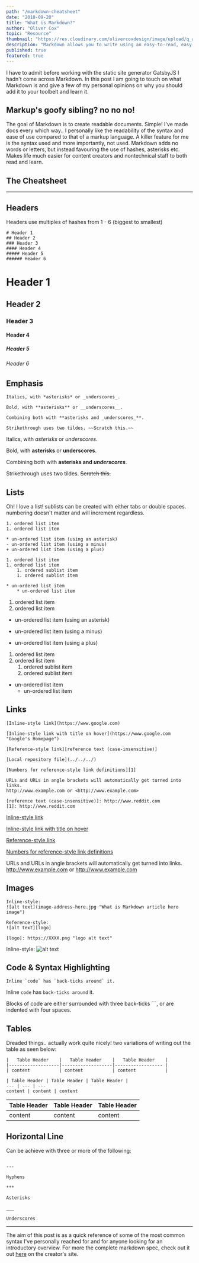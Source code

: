 ```yaml
---
path: "/markdown-cheatsheet"
date: "2018-09-20"
title: "What is Markdown?"
author: "Oliver Cox"
topic: "Resource"
thumbnail: "https://res.cloudinary.com/olivercoxdesign/image/upload/q_auto,f_auto/w_auto,c_scale/dpr_auto/v1545316713/oliverjamescox.com/blog%20content/md-splash"
description: "Markdown allows you to write using an easy-to-read, easy-to-write plain text format, then convert it to structurally valid HTML."
published: true
featured: true
---
```


I have to admit before working with the static site generator GatsbyJS I hadn't come across Markdown. In this post I am going to touch on what Markdown is and give a few of my personal opinions on why you should add it to your toolbelt and learn it.
## Markup's goofy sibling? no no no!

The goal of Markdown is to create readable documents. Simple! I've made docs every which way.. I personally like the readability of the syntax and ease of use compared to that of a markup language. A killer feature for me is the syntax used and more importantly, not used. Markdown adds no words or letters, but instead favouring the use of hashes, asterisks etc. Makes life much easier for content creators and nontechnical staff to both read and learn.

## The Cheatsheet
---

## Headers
Headers use multiples of hashes from 1 - 6 (biggest to smallest)

```
# Header 1
## Header 2
### Header 3
#### Header 4
##### Header 5
###### Header 6
```

# Header 1
## Header 2
### Header 3
#### Header 4
##### Header 5
###### Header 6

## Emphasis

```
Italics, with *asterisks* or _underscores_.

Bold, with **asterisks** or __underscores__.

Combining both with **asterisks and _underscores_**.

Strikethrough uses two tildes. ~~Scratch this.~~
```

Italics, with *asterisks* or _underscores_.

Bold, with **asterisks** or __underscores__.

Combining both with **asterisks and _underscores_**.

Strikethrough uses two tildes. ~~Scratch this.~~

## Lists

Oh! I love a list! sublists can be created with either tabs or double spaces. numbering doesn't matter and will increment regardless.

```
1. ordered list item
1. ordered list item

* un-ordered list item (using an asterisk)
- un-ordered list item (using a minus)
+ un-ordered list item (using a plus)

1. ordered list item
1. ordered list item
    1. ordered sublist item
    1. ordered sublist item

* un-ordered list item
    * un-ordered list item
```

1. ordered list item
1. ordered list item


* un-ordered list item (using an asterisk)
- un-ordered list item (using a minus)
+ un-ordered list item (using a plus)


1. ordered list item
1. ordered list item
    1. ordered sublist item
    1. ordered sublist item


* un-ordered list item
    * un-ordered list item

## Links

```
[Inline-style link](https://www.google.com)

[Inline-style link with title on hover](https://www.google.com "Google's Homepage")

[Reference-style link][reference text (case-insensitive)]

[Local repository file](../../../)

[Numbers for reference-style link definitions][1]

URLs and URLs in angle brackets will automatically get turned into links. 
http://www.example.com or <http://www.example.com>

[reference text (case-insensitive)]: http://www.reddit.com
[1]: http://www.reddit.com
```

[Inline-style link](https://www.google.com)

[Inline-style link with title on hover](https://www.google.com "Google's Homepage")

[Reference-style link][reference text (case-insensitive)]

[Numbers for reference-style link definitions][1]

URLs and URLs in angle brackets will automatically get turned into links. 
http://www.example.com or <http://www.example.com>

[reference text (case-insensitive)]: http://www.reddit.com
[1]: http://www.reddit.com

## Images

```
Inline-style: 
![alt text](image-address-here.jpg "What is Markdown article hero image")

Reference-style: 
![alt text][logo]

[logo]: https://XXXX.png "logo alt text"
```

Inline-style: 
![alt text](https://res.cloudinary.com/olivercoxdesign/image/upload/v1545316487/oliverjamescox.com/blog%20content/md-splash.jpg "What is Markdown article hero image")

## Code & Syntax Highlighting

```
Inline `code` has `back-ticks around` it.
```

Inline `code` has `back-ticks around` it.

Blocks of code are either surrounded with three back-ticks ```, or are indented with four spaces.

## Tables

Dreaded things.. actually work quite nicely! two variations of writing out the table as seen below:

```
|   Table Header    |   Table Header    |   Table Header    |
|-------------------|-------------------|------------------ |
| content           | content           | content           |

| Table Header | Table Header | Table Header |
--- | --- | ---
content | content | content

```

| Table Header | Table Header | Table Header |
--- | --- | ---
content | content | content

## Horizontal Line

Can be achieve with three or more of the following:
```

---

Hyphens

***

Asterisks

___

Underscores
```

---

The aim of this post is as a quick reference of some of the most common syntax I've personally reached for and for anyone looking for an introductory overview. For more the complete markdown spec, check out it out [here](https://daringfireball.net/projects/markdown/) on the creator's site.
